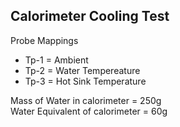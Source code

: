 ## Calorimeter Cooling Test  
Probe Mappings  
* Tp-1 = Ambient
* Tp-2 = Water Tempereature
* Tp-3 = Hot Sink Temperature  

Mass of Water in calorimeter = 250g  
Water Equivalent of calorimeter = 60g
